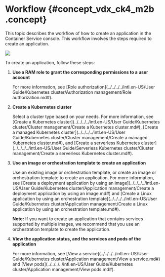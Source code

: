 # Workflow {#concept_vdx_ck4_m2b .concept}

This topic describes the workflow of how to create an application in the Container Service console. This workflow involves the steps required to create an application.

![](http://static-aliyun-doc.oss-cn-hangzhou.aliyuncs.com/assets/img/15912/15619672657633_en-US.png)

To create an application, follow these steps:

1.  **Use a RAM role to grant the corresponding permissions to a user account** 

    For more information, see [Role authorization](../../../../intl.en-US/User Guide/Kubernetes cluster/Authorization management/Role authorization.md#).

2.  **Create a Kubernetes cluster** 

    Select a cluster type based on your needs. For more information, see [Create a Kubernetes cluster](../../../../intl.en-US/User Guide/Kubernetes cluster/Cluster management/Create a Kubernetes cluster.md#), [Create a managed Kubernetes cluster](../../../../intl.en-US/User Guide/Kubernetes cluster/Cluster management/Create a managed Kubernetes cluster.md#), and [Create a serverless Kubernetes cluster](../../../../intl.en-US/User Guide/Serverless Kubernetes cluster/Cluster management/Create a serverless Kubernetes cluster.md#).

3.  **Use an image or orchestration template to create an application** 

    Use an existing image or orchestration template, or create an image or orchestration template to create an application. For more information, see [Create a deployment application by using an image](../../../../intl.en-US/User Guide/Kubernetes cluster/Application management/Create a deployment application by using an image.md#) and [Create a Linux application by using an orchestration template](../../../../intl.en-US/User Guide/Kubernetes cluster/Application management/Create a Linux application by using an orchestration template.md#).

    **Note:** If you want to create an application that contains services supported by multiple images, we recommend that you use an orchestration template to create the application.

4.  **View the application status, and the services and pods of the application** 

    For more information, see [View a service](../../../../intl.en-US/User Guide/Kubernetes cluster/Application management/View a service.md#) and [View pods](../../../../intl.en-US/User Guide/Kubernetes cluster/Application management/View pods.md#).


